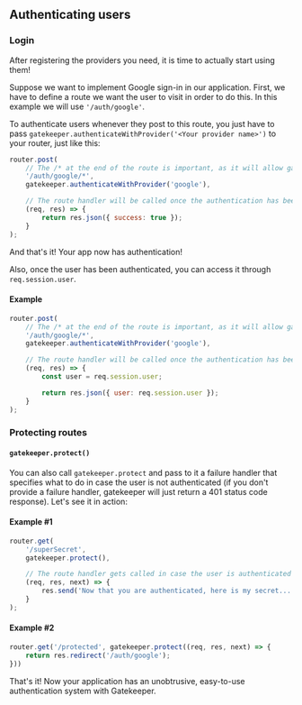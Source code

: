 ## Authenticating users

### Login

After registering the providers you need, it is time to actually start using them!

Suppose we want to implement Google sign-in in our application. First, we have to define a route we want the user to visit in order to do this. In this example we will use `'/auth/google'`.

To authenticate users whenever they post to this route, you just have to pass `gatekeeper.authenticateWithProvider('<Your provider name>')` to your router, just like this:

```js
router.post(
	// The /* at the end of the route is important, as it will allow gatekeeper to handle the callback of OAuth2 providers
	'/auth/google/*',
	gatekeeper.authenticateWithProvider('google'),

	// The route handler will be called once the authentication has been succesful
	(req, res) => {
		return res.json({ success: true });
	}
);
```

And that's it! Your app now has authentication!

Also, once the user has been authenticated, you can access it through `req.session.user`.

#### Example

```js
router.post(
	// The /* at the end of the route is important, as it will allow gatekeeper to handle the callback of OAuth2 providers
	'/auth/google/*',
	gatekeeper.authenticateWithProvider('google'),

	// The route handler will be called once the authentication has been succesful
	(req, res) => {
		const user = req.session.user;

		return res.json({ user: req.session.user });
	}
);
```

### Protecting routes

#### `gatekeeper.protect()`

You can also call `gatekeeper.protect` and pass to it a failure handler that specifies what to do in case the user is not authenticated (if you don't provide a failure handler, gatekeeper will just return a 401 status code response). Let's see it in action:

#### Example #1

```js
router.get(
	'/superSecret',
	gatekeeper.protect(),

	// The route handler gets called in case the user is authenticated
	(req, res, next) => {
		res.send('Now that you are authenticated, here is my secret... I like coding!');
	}
);
```

#### Example #2

```js
router.get('/protected', gatekeeper.protect((req, res, next) => {
	return res.redirect('/auth/google');
}))
```

That's it! Now your application has an unobtrusive, easy-to-use authentication system with Gatekeeper.
